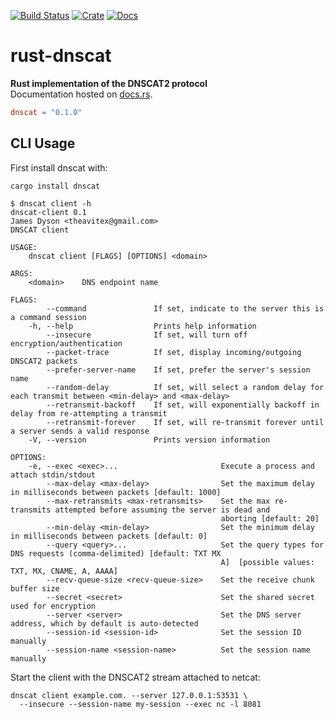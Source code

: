 [![Build Status](https://travis-ci.org/avitex/rust-dnscat.svg?branch=master)](https://travis-ci.org/avitex/rust-dnscat)
[![Crate](https://img.shields.io/crates/v/dnscat.svg)](https://crates.io/crates/dnscat)
[![Docs](https://docs.rs/dnscat/badge.svg)](https://docs.rs/dnscat)

# rust-dnscat

**Rust implementation of the DNSCAT2 protocol**  
Documentation hosted on [docs.rs](https://docs.rs/dnscat).

```toml
dnscat = "0.1.0"
```

## CLI Usage

First install dnscat with:

```text
cargo install dnscat
```

```text
$ dnscat client -h
dnscat-client 0.1
James Dyson <theavitex@gmail.com>
DNSCAT client

USAGE:
    dnscat client [FLAGS] [OPTIONS] <domain>

ARGS:
    <domain>    DNS endpoint name

FLAGS:
        --command               If set, indicate to the server this is a command session
    -h, --help                  Prints help information
        --insecure              If set, will turn off encryption/authentication
        --packet-trace          If set, display incoming/outgoing DNSCAT2 packets
        --prefer-server-name    If set, prefer the server's session name
        --random-delay          If set, will select a random delay for each transmit between <min-delay> and <max-delay>
        --retransmit-backoff    If set, will exponentially backoff in delay from re-attempting a transmit
        --retransmit-forever    If set, will re-transmit forever until a server sends a valid response
    -V, --version               Prints version information

OPTIONS:
    -e, --exec <exec>...                       Execute a process and attach stdin/stdout
        --max-delay <max-delay>                Set the maximum delay in milliseconds between packets [default: 1000]
        --max-retransmits <max-retransmits>    Set the max re-transmits attempted before assuming the server is dead and
                                               aborting [default: 20]
        --min-delay <min-delay>                Set the minimum delay in milliseconds between packets [default: 0]
        --query <query>...                     Set the query types for DNS requests (comma-delimited) [default: TXT MX
                                               A]  [possible values: TXT, MX, CNAME, A, AAAA]
        --recv-queue-size <recv-queue-size>    Set the receive chunk buffer size
        --secret <secret>                      Set the shared secret used for encryption
        --server <server>                      Set the DNS server address, which by default is auto-detected
        --session-id <session-id>              Set the session ID manually
        --session-name <session-name>          Set the session name manually
```

Start the client with the DNSCAT2 stream attached to netcat:

```text
dnscat client example.com. --server 127.0.0.1:53531 \
  --insecure --session-name my-session --exec nc -l 8081
```
